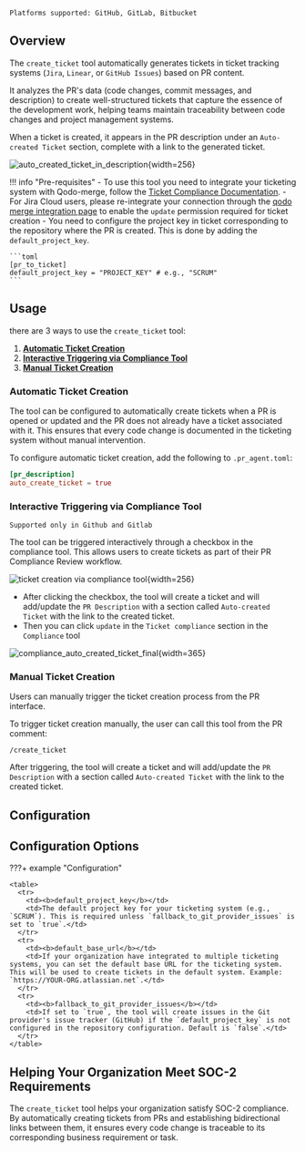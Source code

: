`Platforms supported: GitHub, GitLab, Bitbucket`

## Overview
The `create_ticket` tool automatically generates tickets in ticket tracking systems (`Jira`, `Linear`, or `GitHub Issues`) based on PR content.

It analyzes the PR's data (code changes, commit messages, and description) to create well-structured tickets that capture the essence of the development work, helping teams maintain traceability between code changes and project management systems.

When a ticket is created, it appears in the PR description under an `Auto-created Ticket` section, complete with a link to the generated ticket.

![auto_created_ticket_in_description](https://codium.ai/images/pr_agent/auto_created_ticket_in_description.png){width=256}

!!! info "Pre-requisites"
    - To use this tool you need to integrate your ticketing system with Qodo-merge, follow the [Ticket Compliance Documentation](https://qodo-merge-docs.qodo.ai/core-abilities/fetching_ticket_context/).
    - For Jira Cloud users, please re-integrate your connection through the [qodo merge integration page](https://app.qodo.ai/qodo-merge/integrations) to enable the `update` permission required for ticket creation
    - You need to configure the project key in ticket corresponding to the repository where the PR is created. This is done by adding the `default_project_key`.

    ```toml
    [pr_to_ticket]
    default_project_key = "PROJECT_KEY" # e.g., "SCRUM"
    ```

## Usage
there are 3 ways to use the `create_ticket` tool:

1. [**Automatic Ticket Creation**](#automatic-ticket-creation)
2. [**Interactive Triggering via Compliance Tool**](#interactive-triggering-via-compliance-tool)
3. [**Manual Ticket Creation**](#manual-ticket-creation)

### Automatic Ticket Creation
The tool can be configured to automatically create tickets when a PR is opened or updated and the PR does not already have a ticket associated with it. 
This ensures that every code change is documented in the ticketing system without manual intervention.

To configure automatic ticket creation, add the following to `.pr_agent.toml`:

```toml
[pr_description]
auto_create_ticket = true
```

### Interactive Triggering via Compliance Tool
`Supported only in Github and Gitlab`

The tool can be triggered interactively through a checkbox in the compliance tool. This allows users to create tickets as part of their PR Compliance Review workflow.

![ticket creation via compliance tool](https://codium.ai/images/pr_agent/ticket_creation_from_compliance1.png){width=256}

- After clicking the checkbox, the tool will create a ticket and will add/update the `PR Description` with a section called `Auto-created Ticket` with the link to the created ticket.
- Then you can click `update` in the `Ticket compliance` section in the `Compliance` tool 

![compliance_auto_created_ticket_final](https://codium.ai/images/pr_agent/compliance_auto_created_ticket_final.png){width=365}

### Manual Ticket Creation
Users can manually trigger the ticket creation process from the PR interface.

To trigger ticket creation manually, the user can call this tool from the PR comment:

```
/create_ticket
```

After triggering, the tool will create a ticket and will add/update the `PR Description` with a section called `Auto-created Ticket` with the link to the created ticket.


## Configuration

## Configuration Options

???+ example "Configuration"

    <table>
      <tr>
        <td><b>default_project_key</b></td>
        <td>The default project key for your ticketing system (e.g., `SCRUM`). This is required unless `fallback_to_git_provider_issues` is set to `true`.</td>
      </tr>
      <tr>
        <td><b>default_base_url</b></td>
        <td>If your organization have integrated to multiple ticketing systems, you can set the default base URL for the ticketing system. This will be used to create tickets in the default system. Example: `https://YOUR-ORG.atlassian.net`.</td>
      </tr>
      <tr>
        <td><b>fallback_to_git_provider_issues</b></td>
        <td>If set to `true`, the tool will create issues in the Git provider's issue tracker (GitHub) if the `default_project_key` is not configured in the repository configuration. Default is `false`.</td>
      </tr>
    </table>


## Helping Your Organization Meet SOC-2 Requirements
The `create_ticket` tool helps your organization satisfy SOC-2 compliance. By automatically creating tickets from PRs and establishing bidirectional links between them, it ensures every code change is traceable to its corresponding business requirement or task.
